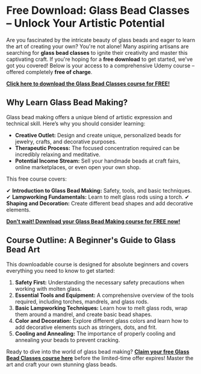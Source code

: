 # Free Download: Glass Bead Classes – Unlock Your Artistic Potential

Are you fascinated by the intricate beauty of glass beads and eager to learn the art of creating your own? You're not alone! Many aspiring artisans are searching for **glass bead classes** to ignite their creativity and master this captivating craft. If you're hoping for a **free download** to get started, we've got you covered! Below is your access to a comprehensive Udemy course – offered completely **free of charge**.

[**Click here to download the Glass Bead Classes course for FREE!**](https://udemywork.com/glass-bead-classes)

## Why Learn Glass Bead Making?

Glass bead making offers a unique blend of artistic expression and technical skill. Here’s why you should consider learning:

*   **Creative Outlet:** Design and create unique, personalized beads for jewelry, crafts, and decorative purposes.
*   **Therapeutic Process:** The focused concentration required can be incredibly relaxing and meditative.
*   **Potential Income Stream:** Sell your handmade beads at craft fairs, online marketplaces, or even open your own shop.

This free course covers:

✔ **Introduction to Glass Bead Making:** Safety, tools, and basic techniques.
✔ **Lampworking Fundamentals:** Learn to melt glass rods using a torch.
✔ **Shaping and Decoration:** Create different bead shapes and add decorative elements.

[**Don't wait! Download your Glass Bead Making course for FREE now!**](https://udemywork.com/glass-bead-classes)

## Course Outline: A Beginner's Guide to Glass Bead Art

This downloadable course is designed for absolute beginners and covers everything you need to know to get started:

1.  **Safety First:** Understanding the necessary safety precautions when working with molten glass.
2.  **Essential Tools and Equipment:** A comprehensive overview of the tools required, including torches, mandrels, and glass rods.
3.  **Basic Lampworking Techniques:** Learn how to melt glass rods, wrap them around a mandrel, and create basic bead shapes.
4.  **Color and Decoration:** Explore different glass colors and learn how to add decorative elements such as stringers, dots, and frit.
5.  **Cooling and Annealing:** The importance of properly cooling and annealing your beads to prevent cracking.

Ready to dive into the world of glass bead making? **[Claim your free Glass Bead Classes course here](https://udemywork.com/glass-bead-classes)** before the limited-time offer expires! Master the art and craft your own stunning glass beads.
